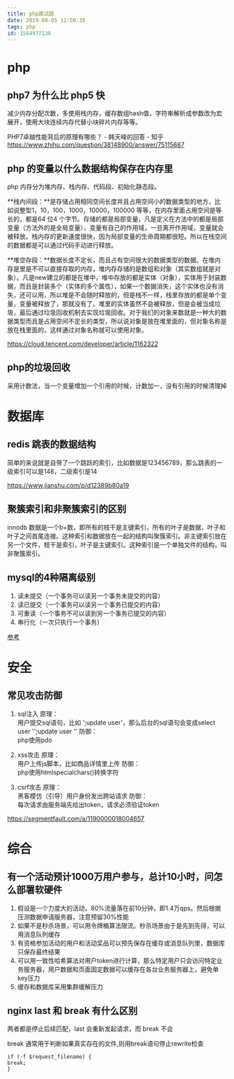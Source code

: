 ```yaml
---
title: php面试题
date: 2019-08-05 11:50:39
tags: php
id: 1564977130
---
```

# php
## php7 为什么比 php5 快

减少内存分配次数，多使用栈内存，缓存数组hash值，字符串解析成参数改为宏展开，使用大块连续内存代替小块碎片内存等等。

PHP7卓越性能背后的原理有哪些？ - 韩天峰的回答 - 知乎
https://www.zhihu.com/question/38148900/answer/75115687

## php 的变量以什么数据结构保存在内存里

php 内存分为堆内存、栈内存、代码段、初始化静态段。

**栈内间段：**是存储占用相同空间长度并且占用空间小的数据类型的地方，比如说整型1，10，100，1000，10000，100000 等等，在内存里面占用空间是等长的，都是64 位4 个字节。存储的都是局部变量，凡是定义在方法中的都是局部变量（方法外的是全局变量），变量有自己的作用域，一旦离开作用域，变量就会被释放。栈内存的更新速度很快，因为局部变量的生命周期都很短。所以在栈空间的数据都是可以通过代码手动进行释放。

**堆空存段：**数据长度不定长，而且占有空间很大的数据类型的数据。在堆内存是里是不可以直接存取的内存，堆内存存储的是数组和对象（其实数组就是对象）。凡是new建立的都是在堆中，堆中存放的都是实体（对象），实体用于封装数据，而且是封装多个（实体的多个属性），如果一个数据消失，这个实体也没有消失，还可以用，所以堆是不会随时释放的，但是栈不一样，栈里存放的都是单个变量，变量被释放了，那就没有了。堆里的实体虽然不会被释放，但是会被当成垃圾，最后通过垃圾回收机制去实现垃圾回收。对于我们的对象来数就是一种大的数据类型而且是占用空间不定长的类型，所以说对象是放在堆里面的，但对象名称是放在栈里面的，这样通过对象名称就可以使用对象。

https://cloud.tencent.com/developer/article/1162322

## php的垃圾回收
采用计数法，当一个变量增加一个引用的时候，计数加一，没有引用的时候清理掉

# 数据库
## redis 跳表的数据结构
简单的来说就是自带了一个跳跃的索引，比如数据是123456789，那么跳表的一级索引可以是148，二级索引是14

https://www.jianshu.com/p/d12389b80a19

## 聚簇索引和非聚簇索引的区别
innodb 数据是一个b+数，即所有的枝干是主键索引，所有的叶子是数据，叶子和叶子之间首尾连接。这种索引和数据放在一起的结构叫聚簇索引。非主键索引放在另一个文件，枝干是索引，叶子是主键索引。这种索引是一个单独文件的结构，叫非聚簇索引。

## mysql的4种隔离级别
1. 读未提交（一个事务可以读另一个事务未提交的内容）
2. 读已提交（一个事务可以读另一个事务已提交的内容）
3. 可重读（一个事务不可以读到另一个事务已提交的内容）
4. 串行化（一次只执行一个事务）

[参考](/posts/1528164495)

# 安全
## 常见攻击防御
1. sql注入
原理：  
用户提交sql语句，比如 ';update user'，那么后台的sql语句会变成select user '';update user ''
防御：  
php使用pdo

2. xss攻击
原理：  
用户上传js脚本，比如商品详情里上传<script></script>
防御：  
php使用htmlspecialchars()转换字符

3. csrf攻击
原理：  
黑客模仿（引导）用户身份发出跨站请求
防御：  
每次请求由服务端先给出token，请求必须验证token

https://segmentfault.com/a/1190000018004657

# 综合
## 有一个活动预计1000万用户参与，总计10小时，问怎么部署软硬件
1. 假设是一个力度大的活动，80%流量落在前10分钟，即1.4万qps。然后根据压测数据申请服务器，注意预留30%性能
2. 如果不是秒杀场景，可以用令牌桶算法限流。秒杀场景由于是先到先得，可以用消息队列缓存
3. 有资格参加活动的用户和活动奖品可以预先保存在缓存或消息队列里，数据库只保存最终结果
4. 可以用一致性哈希算法对用户token进行计算，那么特定用户只会访问特定业务服务器，用户数据和页面固定数据可以缓存在各台业务服务器上，避免单key压力
5. 缓存和数据库采用集群缓解压力

## nginx last 和 break 有什么区别
两者都是停止后续匹配，last 会重新发起请求，而 break 不会

break 通常用于判断如果真实存在的文件,则用break语句停止rewrite检查
```
if (-f $request_filename) {
break;
}
```